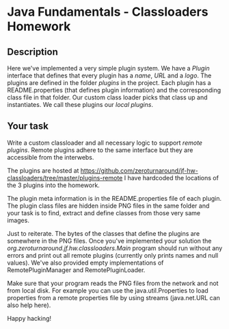 Java Fundamentals - Classloaders Homework
===========

Description
----------

Here we've implemented a very simple plugin system. We have a *Plugin* interface
that defines that every plugin has a *name*, *URL* and a *logo*. The plugins are defined
in the folder *plugins* in the project. Each plugin has a README.properties
(that defines plugin information) and the corresponding class file in that folder.
Our custom class loader picks that class up and instantiates. We call these plugins
our *local plugins*.

Your task
----------

Write a custom classloader and all necessary logic to support *remote plugins*. Remote plugins
adhere to the same interface but they are accessible from the interwebs.

The plugins are hosted at https://github.com/zeroturnaround/jf-hw-classloaders/tree/master/plugins-remote
I have hardcoded the locations of the 3 plugins into the homework.

The plugin meta information is in the README.properties file of each plugin. The plugin class files are hidden inside PNG files in the same folder and your task is to find, extract and define classes
from those very same images.

Just to reiterate. The bytes of the classes that define the plugins are somewhere in the PNG files. Once
you've implemented your solution the *org.zeroturnaround.jf.hw.classloaders.Main* program should run without any errors and print out all remote plugins (currently only prints names and null values). We've also provided empty implementations of RemotePluginManager and RemotePluginLoader.

Make sure that your program reads the PNG files from the network and not from local disk. For example you can use the java.util.Properties to load properties from a remote properties file by using streams (java.net.URL can also help here).

Happy hacking!
